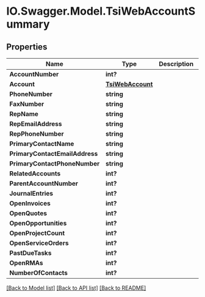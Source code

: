 # IO.Swagger.Model.TsiWebAccountSummary
## Properties

Name | Type | Description | Notes
------------ | ------------- | ------------- | -------------
**AccountNumber** | **int?** |  | [optional] 
**Account** | [**TsiWebAccount**](TsiWebAccount.md) |  | [optional] 
**PhoneNumber** | **string** |  | [optional] 
**FaxNumber** | **string** |  | [optional] 
**RepName** | **string** |  | [optional] 
**RepEmailAddress** | **string** |  | [optional] 
**RepPhoneNumber** | **string** |  | [optional] 
**PrimaryContactName** | **string** |  | [optional] 
**PrimaryContactEmailAddress** | **string** |  | [optional] 
**PrimaryContactPhoneNumber** | **string** |  | [optional] 
**RelatedAccounts** | **int?** |  | [optional] 
**ParentAccountNumber** | **int?** |  | [optional] 
**JournalEntries** | **int?** |  | [optional] 
**OpenInvoices** | **int?** |  | [optional] 
**OpenQuotes** | **int?** |  | [optional] 
**OpenOpportunities** | **int?** |  | [optional] 
**OpenProjectCount** | **int?** |  | [optional] 
**OpenServiceOrders** | **int?** |  | [optional] 
**PastDueTasks** | **int?** |  | [optional] 
**OpenRMAs** | **int?** |  | [optional] 
**NumberOfContacts** | **int?** |  | [optional] 

[[Back to Model list]](../README.md#documentation-for-models) [[Back to API list]](../README.md#documentation-for-api-endpoints) [[Back to README]](../README.md)


